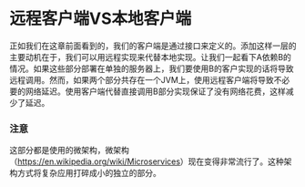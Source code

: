 # 远程客户端VS本地客户端

正如我们在这章前面看到的，我们的客户端是通过接口来定义的。添加这样一层的主要动机在于，我们可以用远程实现来代替本地实现。让我们一起看下A依赖B的情况。如果这些部分部署在单独的服务器上，我们要使用B的客户实现的话将导致远程调用。然而，如果两个部分共存在一个JVM上，使用远程客户端将导致不必要的网络延迟。使用客户端代替直接调用B部分实现保证了没有网络花费，这样减少了延迟。

### 注意
这部分都是使用的微架构，微架构（<https://en.wikipedia.org/wiki/Microservices>）现在变得非常流行了。这种架构方式将复杂应用打碎成小的独立的部分。
